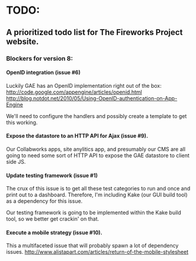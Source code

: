 TODO:
=====

A prioritized todo list for The Fireworks Project website.
----------------------------------------------------------

### Blockers for version 8:

#### OpenID integration (issue #6)
Luckily GAE has an OpenID implementation right out of the box:
http://code.google.com/appengine/articles/openid.html
http://blog.notdot.net/2010/05/Using-OpenID-authentication-on-App-Engine

We'll need to configure the handlers and possibly create a template to get this
working.

#### Expose the datastore to an HTTP API for Ajax (issue #9).
Our Collabworks apps, site anylitics app, and presumably our CMS are all going
to need some sort of HTTP API to expose the GAE datastore to client side JS.

#### Update testing framework (issue #1)
The crux of this issue is to get all these test categories to run and once and
print out to a dashboard. Therefore, I'm including Kake (our GUI build tool) as
a dependency for this issue.

Our testing framework is going to be implemented within the Kake build tool, so
we better get crackin' on that.

#### Execute a mobile strategy (issue #10).
This a multifaceted issue that will probably spawn a lot of dependency issues.
http://www.alistapart.com/articles/return-of-the-mobile-stylesheet


